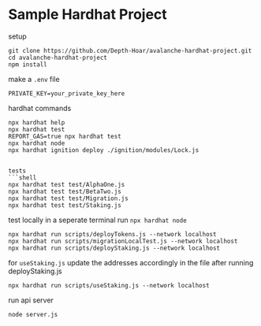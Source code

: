 # Sample Hardhat Project

setup

```shell
git clone https://github.com/Depth-Hoar/avalanche-hardhat-project.git
cd avalanche-hardhat-project
npm install
```

make a `.env` file

```shell
PRIVATE_KEY=your_private_key_here
```

hardhat commands

````shell
npx hardhat help
npx hardhat test
REPORT_GAS=true npx hardhat test
npx hardhat node
npx hardhat ignition deploy ./ignition/modules/Lock.js


tests
```shell
npx hardhat test test/AlphaOne.js
npx hardhat test test/BetaTwo.js
npx hardhat test test/Migration.js
npx hardhat test test/Staking.js
````

test locally in a seperate terminal run `npx hardhat node`

```shell
npx hardhat run scripts/deployTokens.js --network localhost
npx hardhat run scripts/migrationLocalTest.js --network localhost
npx hardhat run scripts/deployStaking.js --network localhost
```

for `useStaking.js` update the addresses accordingly in the file after running deployStaking.js

```shell
npx hardhat run scripts/useStaking.js --network localhost
```

run api server

```shell
node server.js
```
